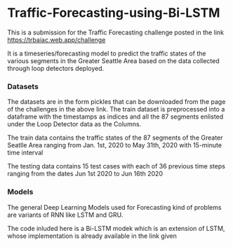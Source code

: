 # Traffic-Forecasting-using-Bi-LSTM
This is a submission for the Traffic Forecasting challenge posted in the link
https://trbaiac.web.app/challenge

It is a timeseries/forecasting model to predict the traffic states of the various segments 
in the Greater Seattle Area based on the data collected through loop detectors deployed.

### Datasets
The datasets are in the form pickles that can be downloaded from the page of the challenges
in the above link.
The train dataset is preprocessed into a dataframe with the timestamps as indices and all the 
87 segments enlisted under the Loop Detector data as the Columns.

The train data contains the traffic states of the 87 segments of the Greater Seatlle Area ranging from
Jan. 1st, 2020 to May 31th, 2020 with 15-minute time interval

The testing data contains 15 test cases with each of 36 previous time steps ranging from the dates
Jun 1st 2020 to Jun 16th 2020

### Models
The general Deep Learning Models used for Forecasting kind of problems are variants of RNN like LSTM and 
GRU.

The code inluded here is a Bi-LSTM modek which is an extension of LSTM, whose implementation is already available in the link given
